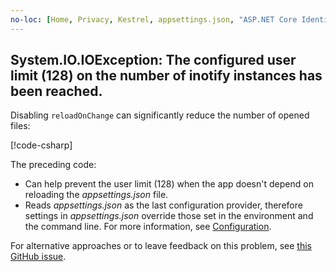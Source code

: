 ```yaml
---
no-loc: [Home, Privacy, Kestrel, appsettings.json, "ASP.NET Core Identity", cookie, Cookie, Blazor, "Blazor Server", "Blazor WebAssembly", "Identity", "Let's Encrypt", Razor, SignalR]
---
```


<a name="d128"></a>

## System.IO.IOException: The configured user limit (128) on the number of inotify instances has been reached.

Disabling `reloadOnChange` can significantly reduce the number of opened files:

[!code-csharp[](~/includes/docker-128/Program.cs?highlight=14&name=snippet)]

The preceding code:

* Can help prevent the user limit (128) when the app doesn't depend on reloading the *appsettings.json* file.
* Reads *appsettings.json* as the last configuration provider, therefore settings in *appsettings.json* override those set in the environment and the command line. For more information, see [Configuration](xref:fundamentals/configuration/index).

For alternative approaches or to leave feedback on this problem, see [this GitHub issue](https://github.com/dotnet/AspNetCore.Docs/issues/19814).

